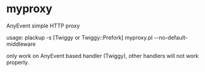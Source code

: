 # myproxy
AnyEvent simple HTTP proxy

usage: plackup -s [Twiggy or Twiggy::Prefork] myproxy.pl --no-default-middleware

only work on AnyEvent based handler (Twiggy), other handlers will not work properly.
